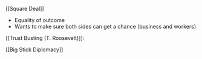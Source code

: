 
[[Square Deal]]
- Equality of outcome
- Wants to make sure both sides can get a chance (business and workers)

[[Trust Busting (T. Roosevelt)]]:


[[Big Stick Diplomacy]]


